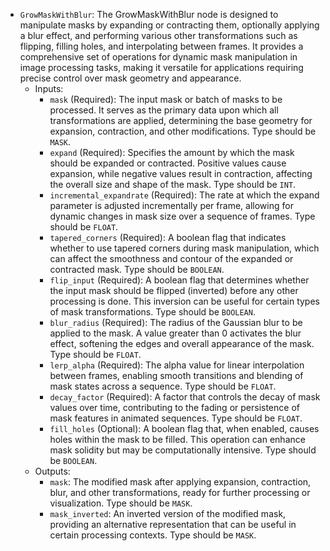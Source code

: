 - `GrowMaskWithBlur`: The GrowMaskWithBlur node is designed to manipulate masks by expanding or contracting them, optionally applying a blur effect, and performing various other transformations such as flipping, filling holes, and interpolating between frames. It provides a comprehensive set of operations for dynamic mask manipulation in image processing tasks, making it versatile for applications requiring precise control over mask geometry and appearance.
    - Inputs:
        - `mask` (Required): The input mask or batch of masks to be processed. It serves as the primary data upon which all transformations are applied, determining the base geometry for expansion, contraction, and other modifications. Type should be `MASK`.
        - `expand` (Required): Specifies the amount by which the mask should be expanded or contracted. Positive values cause expansion, while negative values result in contraction, affecting the overall size and shape of the mask. Type should be `INT`.
        - `incremental_expandrate` (Required): The rate at which the expand parameter is adjusted incrementally per frame, allowing for dynamic changes in mask size over a sequence of frames. Type should be `FLOAT`.
        - `tapered_corners` (Required): A boolean flag that indicates whether to use tapered corners during mask manipulation, which can affect the smoothness and contour of the expanded or contracted mask. Type should be `BOOLEAN`.
        - `flip_input` (Required): A boolean flag that determines whether the input mask should be flipped (inverted) before any other processing is done. This inversion can be useful for certain types of mask transformations. Type should be `BOOLEAN`.
        - `blur_radius` (Required): The radius of the Gaussian blur to be applied to the mask. A value greater than 0 activates the blur effect, softening the edges and overall appearance of the mask. Type should be `FLOAT`.
        - `lerp_alpha` (Required): The alpha value for linear interpolation between frames, enabling smooth transitions and blending of mask states across a sequence. Type should be `FLOAT`.
        - `decay_factor` (Required): A factor that controls the decay of mask values over time, contributing to the fading or persistence of mask features in animated sequences. Type should be `FLOAT`.
        - `fill_holes` (Optional): A boolean flag that, when enabled, causes holes within the mask to be filled. This operation can enhance mask solidity but may be computationally intensive. Type should be `BOOLEAN`.
    - Outputs:
        - `mask`: The modified mask after applying expansion, contraction, blur, and other transformations, ready for further processing or visualization. Type should be `MASK`.
        - `mask_inverted`: An inverted version of the modified mask, providing an alternative representation that can be useful in certain processing contexts. Type should be `MASK`.
